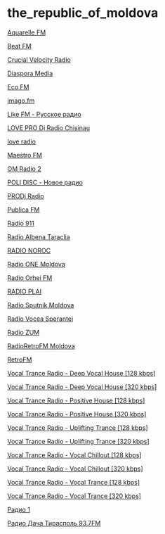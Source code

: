 # the_republic_of_moldova

[Aquarelle FM](http://93.115.137.75:8000/aquarellefm.mp3)

[Beat FM](https://radio-node-4.dline-media.com/beatfm)

[Crucial Velocity Radio](http://ais-sa2.cdnstream1.com/1369_128)

[Diaspora Media](https://n01.radiojar.com/58ts0hd5hrquv?rj-ttl=5\u0026rj-tok=AAABbdDdznQAS4mz5X2BNKzzdA)

[Eco FM](http://188.138.204.98:8080/ecoFM)

[imago.fm](http://109.233.192.78:8000/_a)

[Like FM - Русское радио](http://live.ruradio.md:8000/ruradio)

[LOVE PRO Dj Radio Chisinau](http://live.prodjradio.net:8000/)

[love radio](http://37.233.41.76:8000/lovefm)

[Maestro FM](http://live.maestrofm.md:8000/maestro)

[OM Radio 2](http://om.md/radio/play2/listen.pls)

[POLI DISC - Новое радио](http://77.89.206.126:7030/live)

[PRODj Radio](http://live.prodjradio.net:8000/?type=http\u0026nocache=4585)

[Publica FM](http://live.maestrofm.md:8000/publikafm)

[Radio 911](http://185.181.229.197:8000/live)

[Radio Albena Taraclia](http://109.185.191.129:49400/)

[RADIO NOROC](http://live.noroc.tv:8000/radionoroc.mp3)

[Radio ONE Moldova](http://radio1.md:8000/r1)

[Radio Orhei FM](http://live.prodjradio.net:8030/)

[RADIO PLAI](http://stream.radioplai.md:8000/live)

[Radio Sputnik Moldova](https://nfw.ria.ru/flv/audio.aspx?ID=52319385\u0026type=mp3)

[Radio Vocea Sperantei](http://195.93.219.15:8000/pulse)

[Radio ZUM](http://185.181.229.196:8000/live)

[RadioRetroFM Moldova](https://europaplus.hostingradio.ru:8014/retro320.mp3)

[RetroFM](http://retro256.streamr.ru/)

[Vocal Trance Radio - Deep Vocal House [128 kbps]](http://176.9.36.203:8000/deep_128)

[Vocal Trance Radio - Deep Vocal House [320 kbps]](http://176.9.36.203:8000/deep_320)

[Vocal Trance Radio - Positive House [128 kbps]](http://radio.vocaltrance.fm/positive_128.m3u)

[Vocal Trance Radio - Positive House [320 kbps]](http://176.9.36.203:8000/positive_320)

[Vocal Trance Radio - Uplifting Trance [128 kbps]](http://radio.vocaltrance.fm/uplifting_128.m3u)

[Vocal Trance Radio - Uplifting Trance [320 kbps]](http://vocaltrance.fm:8000/vocaltrance_320)

[Vocal Trance Radio - Vocal Chillout [128 kbps]](http://radio.vocaltrance.fm/vocalchillout_128.m3u)

[Vocal Trance Radio - Vocal Chillout [320 kbps]](http://radio.vocaltrance.fm/vocalchillout_320.m3u)

[Vocal Trance Radio - Vocal Trance [128 kbps]](http://radio.vocaltrance.fm/vocaltrance_128.m3u)

[Vocal Trance Radio - Vocal Trance [320 kbps]](http://radio.vocaltrance.fm/vocaltrance_320.m3u)

[Радио 1](http://217.19.216.176:8000/stream?d=1538509413566)

[Радио Дача Тирасполь 93.7FM](http://objectiv-inter.dyndns.idknet.com:8022/Dacha-PMR)

